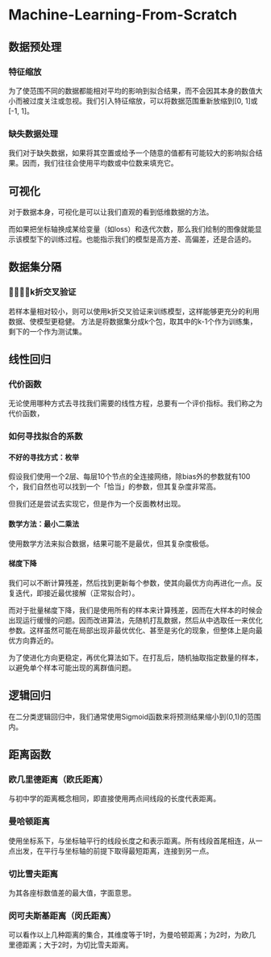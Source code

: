# Machine-Learning-From-Scratch

## 数据预处理
### 特征缩放
为了使范围不同的数据都能相对平均的影响到拟合结果，而不会因其本身的数值大小而被过度关注或忽视。我们引入特征缩放，可以将数据范围重新放缩到[0, 1]或[-1, 1]。

### 缺失数据处理
我们对于缺失数据，如果将其空置或给予一个随意的值都有可能较大的影响拟合结果。因而，我们往往会使用平均数或中位数来填充它。

## 可视化
对于数据本身，可视化是可以让我们直观的看到低维数据的方法。

而如果把坐标轴换成某给变量（如loss）和迭代次数，那么我们绘制的图像就能显示该模型下的训练过程。也能指示我们的模型是高方差、高偏差，还是合适的。

## 数据集分隔
### k折交叉验证
若样本量相对较小，则可以使用k折交叉验证来训练模型，这样能够更充分的利用数据、使模型更稳健。
方法是将数据集分成k个包，取其中的k-1个作为训练集，剩下的一个作为测试集。


## 线性回归
### 代价函数
无论使用哪种方式去寻找我们需要的线性方程，总要有一个评价指标。我们称之为代价函数，


### 如何寻找拟合的系数
#### 不好的寻找方式：枚举
假设我们使用一个2层、每层10个节点的全连接网络，除bias外的参数就有100个，我们自然也可以找到一个「恰当」的参数，但其复杂度非常高。

但我们还是尝试去实现它，但是作为一个反面教材出现。

#### 数学方法：最小二乘法
使用数学方法来拟合数据，结果可能不是最优，但其复杂度极低。

#### 梯度下降
我们可以不断计算残差，然后找到更新每个参数，使其向最优方向再进化一点。反复迭代，即接近最优接解（正常拟合时）。

而对于批量梯度下降，我们是使用所有的样本来计算残差，因而在大样本的时候会出现运行缓慢的问题。因而改进算法，先随机打乱数据，然后从中选取任一来优化参数。这样虽然可能在局部出现非最优优化、甚至是劣化的现象，但整体上是向最优方向靠近的。

为了使进化方向更稳定，再优化算法如下。在打乱后，随机抽取指定数量的样本，以避免单个样本可能出现的离群值问题。


## 逻辑回归
在二分类逻辑回归中，我们通常使用Sigmoid函数来将预测结果缩小到(0,1)的范围内。

## 距离函数
### 欧几里德距离（欧氏距离）
与初中学的距离概念相同，即直接使用两点间线段的长度代表距离。

### 曼哈顿距离
使用坐标系下，与坐标轴平行的线段长度之和表示距离。所有线段首尾相连，从一点出发，在平行与坐标轴的前提下取得最短距离，连接到另一点。

### 切比雪夫距离
为其各座标数值差的最大值，字面意思。

### 闵可夫斯基距离（闵氏距离）
可以看作以上几种距离的集合，其维度等于1时，为曼哈顿距离；为2时，为欧几里德距离；大于2时，为切比雪夫距离。
